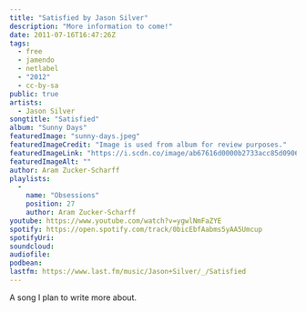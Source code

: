 ```yaml
---
title: "Satisfied by Jason Silver"
description: "More information to come!"
date: 2011-07-16T16:47:26Z
tags:
  - free
  - jamendo
  - netlabel
  - "2012"
  - cc-by-sa
public: true
artists:
  - Jason Silver
songtitle: "Satisfied"
album: "Sunny Days"
featuredImage: "sunny-days.jpeg"
featuredImageCredit: "Image is used from album for review purposes."
featuredImageLink: "https://i.scdn.co/image/ab67616d0000b2733acc85d09062f85355b60021"
featuredImageAlt: ""
author: Aram Zucker-Scharff
playlists:
  -
    name: "Obsessions"
    position: 27
    author: Aram Zucker-Scharff
youtube: https://www.youtube.com/watch?v=ygwlNmFaZYE
spotify: https://open.spotify.com/track/0bicEbfAabms5yAA5Umcup
spotifyUri: 
soundcloud:
audiofile:
podbean:
lastfm: https://www.last.fm/music/Jason+Silver/_/Satisfied
---
```


A song I plan to write more about.
		